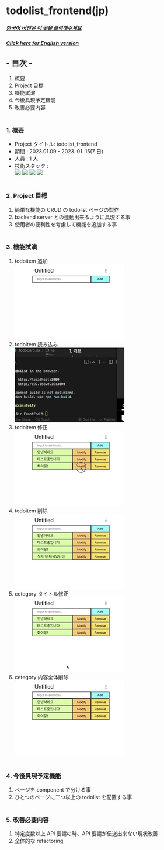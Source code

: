 # todolist_frontend(jp)

##### [한국어 버전은 이 곳을 클릭해주세요](README.md)

##### [Click here for English version](README_EN.md)

## - 目次 -

1. 概要
2. Project 目標
3. 機能試演
4. 今後具現予定機能
5. 改善必要内容
   </br>
   </br>

### 1. 概要

- Project タイトル: todolist_frontend
- 期間 : 2023.01.09 - 2023. 01. 15(7 日)
- 人員 : 1 人
- 技術スタック : </br>
  <img src="https://img.shields.io/badge/React-61DAFB?style=for-the-badge&logo=React&logoColor=white"> <img src="https://img.shields.io/badge/PostCSS-DD3A0A?style=for-the-badge&logo=PostCSS&logoColor=white"> <img src="https://img.shields.io/badge/Javascript-F7DF1E?style=for-the-badge&logo=Javascript&logoColor=white"> <img src="https://img.shields.io/badge/Git-F05032?style=for-the-badge&logo=Git&logoColor=white">
  </br>
  </br>

### 2. Project 目標

1. 簡単な機能の CRUD の todolist ページの製作
2. backend server との連動出来るように具現する事
3. 使用者の便利性を考慮して機能を追加する事
   </br>
   </br>

### 3. 機能試演 </br>

1. todoitem 追加</br>
   <img src='./ref/todo_add.gif' width=300px>
2. todoitem 読み込み</br>
   <img src='./ref/todo_get.gif' width=300px>
3. todoitem 修正</br>
   <img src='./ref/todo_modify.gif' width=300px>
4. todoitem 削除</br>
   <img src='./ref/todo_remove.gif' width=300px>
5. cetegory タイトル修正</br>
   <img src='./ref/category_namechange.gif' width=300px>
6. cetegory 内容全体削除</br>
   <img src='./ref/todo_removeall.gif' width=300px>
   </br>
   </br>

### 4. 今後具現予定機能

1. ページを component で分ける事
2. ひとつのページに二つ以上の todolist を配置する事
   </br>
   </br>

### 5. 改善必要内容

1. 特定度数以上 API 要請の時、API 要請が伝送出来ない現状改善
2. 全体的な refactoring
